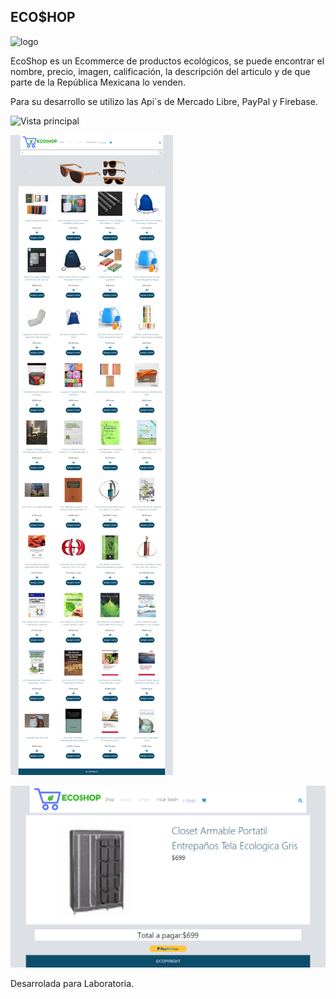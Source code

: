 ## ECO$HOP
![logo](assets/images/logo-ecoshop.png)

EcoShop es un Ecommerce de productos ecológicos, se puede encontrar el nombre, precio, imagen, calificación, la descripción del articulo y de que parte de la República Mexicana lo venden.

Para su desarrollo se utilizo las Api´s de Mercado Libre, PayPal y Firebase.


![Vista principal](assets/images/eco-1.png)

![Busqueda especifica](assets/images/filtro.png)

![Informacion por producto](assets/images/carrito.png)

Desarrolada para Laboratoria.
